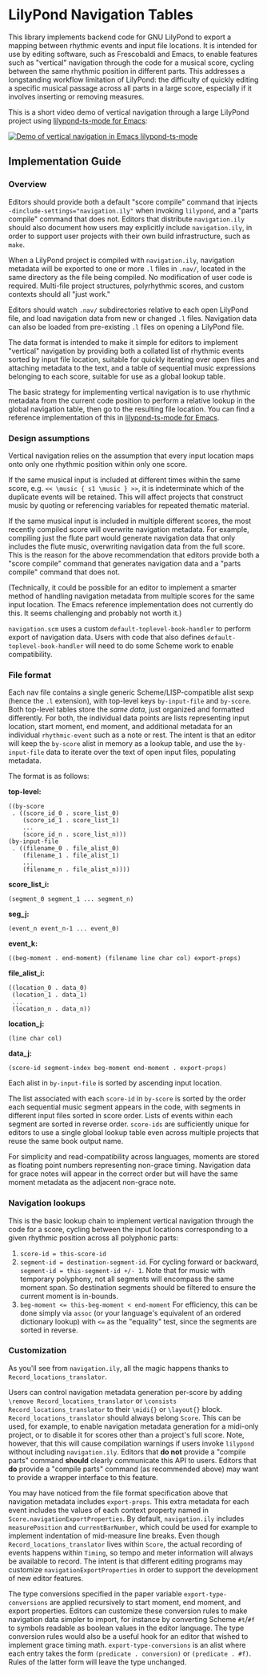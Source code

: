 # LilyPond Navigation Tables

This library implements backend code for GNU LilyPond to export a mapping between rhythmic events and input file locations. It is intended for use by editing software, such as Frescobaldi and Emacs, to enable features such as "vertical" navigation through the code for a musical score, cycling between the same rhythmic position in different parts. This addresses a longstanding  workflow limitation of LilyPond: the difficulty of quickly editing a specific musical passage across all parts in a large score, especially if it involves inserting or removing measures.

This is a short video demo of vertical navigation through a large LilyPond project using [lilypond-ts-mode for Emacs](https://github.com/shevvek/lilypond-ts-mode):

[![Demo of vertical navigation in Emacs lilypond-ts-mode](https://img.youtube.com/vi/IFtCpMpOM1o/0.jpg)](https://www.youtube.com/watch?v=IFtCpMpOM1o)


## Implementation Guide

### Overview

Editors should provide both a default "score compile" command that injects `-dinclude-settings="navigation.ily"` when invoking `lilypond`, and a "parts compile" command that does not. Editors that distribute `navigation.ily` should also document how users may explicitly include `navigation.ily`, in order to support user projects with their own build infrastructure, such as `make`.

When a LilyPond project is compiled with `navigation.ily`, navigation metadata will be exported to one or more `.l` files in `.nav/`, located in the same directory as the file being compiled. No modification of user code is required. Multi-file project structures, polyrhythmic scores, and custom contexts should all "just work."

Editors should watch `.nav/` subdirectories relative to each open LilyPond file, and load navigation data from new or changed `.l` files. Navigation data can also be loaded from pre-existing `.l` files on opening a LilyPond file.

The data format is intended to make it simple for editors to implement "vertical" navigation by providing both a collated list of rhythmic events sorted by input file location, suitable for quickly iterating over open files and attaching metadata to the text, and a table of sequential music expressions belonging to each score, suitable for use as a global lookup table.

The basic strategy for implementing vertical navigation is to use rhythmic metadata from the current code position to perform a relative lookup in the global navigation table, then go to the resulting file location. You can find a reference implementation of this in [lilypond-ts-mode for Emacs](https://github.com/shevvek/lilypond-ts-mode).

### Design assumptions

Vertical navigation relies on the assumption that every input location maps onto only one rhythmic position within only one score.

If the same musical input is included at different times within the same score, e.g. `<< \music { s1 \music } >>`, it is indeterminate which of the duplicate events will be retained. This will affect projects that construct music by quoting or referencing variables for repeated thematic material.

If the same musical input is included in multiple different scores, the most recently compiled score will overwrite navigation metadata. For example, compiling just the flute part would generate navigation data that only includes the flute music, overwriting navigation data from the full score. This is the reason for the above recommendation that editors provide both a "score compile" command that generates navigation data and a "parts compile" command that does not.

(Technically, it could be possible for an editor to implement a smarter method of handling navigation metadata from multiple scores for the same input location. The Emacs reference implementation does not currently do this. It seems challenging and probably not worth it.)

`navigation.scm` uses a custom `default-toplevel-book-handler` to perform export of navigation data. Users with code that also defines `default-toplevel-book-handler` will need to do some Scheme work to enable compatibility.

### File format

Each nav file contains a single generic Scheme/LISP-compatible alist sexp (hence the `.l` extension), with top-level keys `by-input-file` and `by-score`. Both top-level tables store the *same data*, just organized and formatted differently. For both, the individual data points are lists representing input location, start moment, end moment, and additional metadata for an individual `rhythmic-event` such as a note or rest. The intent is that an editor will keep the `by-score` alist in memory as a lookup table, and use the `by-input-file` data to iterate over the text of open input files, populating metadata.

The format is as follows:

**top-level:**
```
((by-score
 . ((score_id_0 . score_list_0)
    (score_id_1 . score_list_1)
    ...
    (score_id_n . score_list_n)))
(by-input-file
 . ((filename_0 . file_alist_0)
    (filename_1 . file_alist_1)
    ...
    (filename_n . file_alist_n))))
```
**score_list_i:**
```
(segment_0 segment_1 ... segment_n)
```

**seg_j:**
```
(event_n event_n-1 ... event_0)
```

**event_k:**
```
((beg-moment . end-moment) (filename line char col) export-props)
```

**file_alist_i:**
```
((location_0 . data_0)
 (location_1 . data_1)
 ...
 (location_n . data_n))
```

**location_j:**
```
(line char col)
```

**data_j:**
```
(score-id segment-index beg-moment end-moment . export-props)
```

Each alist in `by-input-file` is sorted by ascending input location.

The list associated with each `score-id` in `by-score` is sorted by the order each sequential music segment appears in the code, with segments in different input files sorted in score order. Lists of events within each segment are sorted in reverse order. `score-ids` are sufficiently unique for editors to use a single global lookup table even across multiple projects that reuse the same book output name.

For simplicity and read-compatibility across languages, moments are stored as floating point numbers representing non-grace timing. Navigation data for grace notes will appear in the correct order but will have the same moment metadata as the adjacent non-grace note.

### Navigation lookups

This is the basic lookup chain to implement vertical navigation through the code for a score, cycling between the input locations corresponding to a given rhythmic position across all polyphonic parts:
1. `score-id = this-score-id`
2. `segment-id = destination-segment-id`. For cycling forward or backward, `segment-id = this-segment-id +/- 1`. Note that for music with temporary polyphony, not all segments will encompass the same moment span. So destination segments should be filtered to ensure the current moment is in-bounds.
3. `beg-moment <= this-beg-moment < end-moment` For efficiency, this can be done simply via `assoc` (or your language's equivalent of an ordered dictionary lookup) with `<=` as the "equality" test, since the segments are sorted in reverse.

### Customization

As you'll see from `navigation.ily`, all the magic happens thanks to `Record_locations_translator`.

Users can control navigation metadata generation per-score by adding `\remove Record_locations_translator` or `\consists Record_locations_translator` to their `\midi{}` or `\layout{}` block. `Record_locations_translator` should always belong `Score`. This can be used, for example, to enable navigation metadata generation for a midi-only project, or to disable it for scores other than a project's full score. Note, however, that this will cause compilation warnings if users invoke `lilypond` without including `navigation.ily`. Editors that **do not** provide a "compile parts" command **should** clearly communicate this API to users. Editors that **do** provide a "compile parts" command (as recommended above) may want to provide a wrapper interface to this feature.

You may have noticed from the file format specification above that navigation metadata includes `export-props`. This extra metadata for each event includes the values of each context property named in `Score.navigationExportProperties`. By default, `navigation.ily` includes `measurePosition` and `currentBarNumber`, which could be used for example to implement indentation of mid-measure line breaks. Even though `Record_locations_translator` lives within `Score`, the actual recording of events happens within `Timing`, so tempo and meter information will always be available to record. The intent is that different editing programs may customize `navigationExportProperties` in order to support the development of new editor features.

The type conversions specified in the paper variable `export-type-conversions` are applied recursively to start moment, end moment, and export properties. Editors can customize these conversion rules to make navigation data simpler to import, for instance by converting Scheme `#t`/`#f` to symbols readable as boolean values in the editor language. The type conversion rules would also be a useful hook for an editor that wished to implement grace timing math. `export-type-conversions` is an alist where each entry takes the form `(predicate . conversion)` or `(predicate . #f)`. Rules of the latter form will leave the type unchanged.
